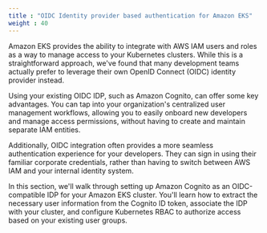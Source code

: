```yaml
---
title : "OIDC Identity provider based authentication for Amazon EKS"
weight : 40
---
```



Amazon EKS provides the ability to integrate with AWS IAM users and roles as a way to manage access to your Kubernetes clusters. While this is a straightforward approach, we've found that many development teams actually prefer to leverage their own OpenID Connect (OIDC) identity provider instead.

Using your existing OIDC IDP, such as Amazon Cognito, can offer some key advantages. You can tap into your organization's centralized user management workflows, allowing you to easily onboard new developers and manage access permissions, without having to create and maintain separate IAM entities.

Additionally, OIDC integration often provides a more seamless authentication experience for your developers. They can sign in using their familiar corporate credentials, rather than having to switch between AWS IAM and your internal identity system.

In this section, we'll walk through setting up Amazon Cognito as an OIDC-compatible IDP for your Amazon EKS cluster. You'll learn how to extract the necessary user information from the Cognito ID token, associate the IDP with your cluster, and configure Kubernetes RBAC to authorize access based on your existing user groups.
